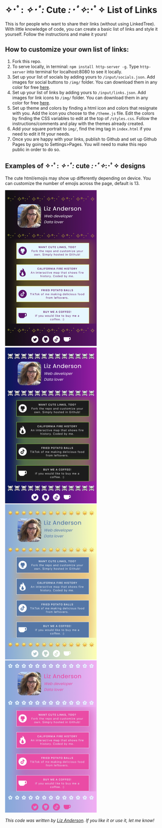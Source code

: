 # ✧･ﾟ: *✧･ﾟ:* Cute *:･ﾟ✧*:･ﾟ✧ List of Links

This is for people who want to share their links (without using LinkedTree). With little knowledge of code, you can create a basic list of links and style it yourself. Follow the instructions and make it yours!

## How to customize your own list of links:

1. Fork this repo.
2. To serve locally, in terminal: `npm install http-server -g`. Type `http-server` into terminal for localhost:8080 to see it locally.
3. Set up your list of socials by adding yours to `/input/socials.json`. Add images for social buttons to `/img/` folder. You can download them in any color for free [here](https://www.iconsdb.com/).
4. Set up your list of links by adding yours to `/input/links.json`. Add images for link icons to `/img/` folder. You can download them in any color for free [here](https://www.iconsdb.com/).
5. Set up theme and colors by finding a html icon and colors that resignate with you. Add the icon you choose to the `/theme.js` file. Edit the colors by finding the CSS variables to edit at the top of `/styles.css`. Follow the instructions/comments and play with the themes already created.
6. Add your square portrait to `img/`, find the img tag in `index.html` if you need to edit it fit your needs.
7. Once you are happy with your links, publish to Github and set up Github Pages by going to Settings>Pages. You will need to make this repo public in order to do so.

## Examples of ✧･ﾟ: *✧･ﾟ:* cute *:･ﾟ✧*:･ﾟ✧ designs

The cute html/emojis may show up differently depending on device. You can customize the number of emojis across the page, default is 13.

<img src="https://github.com/witcheswhocode/cute-links/blob/trunk/img/cute_links_0.jpg?raw=true" width="300" alt="glitter layout">
<img src="https://github.com/witcheswhocode/cute-links/blob/trunk/img/cute_links_1.jpg?raw=true" width="300" alt="skull layout">
<img src="https://github.com/witcheswhocode/cute-links/blob/trunk/img/cute_links_2.jpg?raw=true" width="300" alt="sun layout">
<img src="https://github.com/witcheswhocode/cute-links/blob/trunk/img/cute_links_3.jpg?raw=true" width="300" alt="flower layout">

*This code was written by [Liz Anderson](https://twitter.com/witcheswhocode). If you like it or use it, let me know!*
